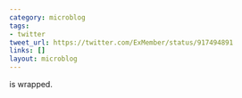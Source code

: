 ```yaml
---
category: microblog
tags:
- twitter
tweet_url: https://twitter.com/ExMember/status/917494891
links: []
layout: microblog
---
```

is wrapped.
